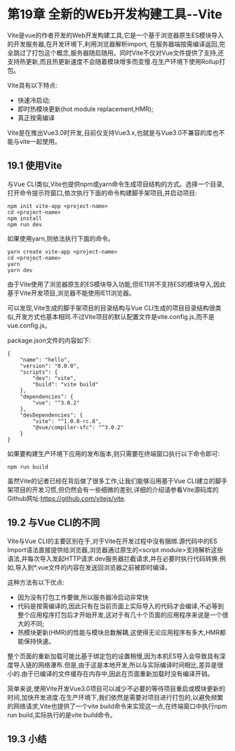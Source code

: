 # 第19章 全新的WEb开发构建工具--Vite

Vite是vue的作者开发的Web开发构建工具,它是一个基于浏览器原生ES模块导入的开发服务器,在开发环境下,利用浏览器解析import, 在服务器端按需编译返回,完全跳过了打包这个概念,服务器随启随用。同时Vite不仅对Vue文件提供了支持,还支持热更新,而且热更新速度不会随着模块增多而变慢.在生产环境下使用Rollup打包。

Vite具有以下特点:
+ 快速冷启动;
+ 即时热模块更新(hot module replacement,HMR);
+ 真正按需编译

Vite是在推出Vue3.0时开发,目前仅支持Vue3.x,也就是与Vue3.0不兼容的库也不能与vite一起使用。

## 19.1 使用Vite

与Vue CLI类似,Vite也提供npm或yarn命令生成项目结构的方式。选择一个目录,打开命令提示符窗口,依次执行下面的命令构建脚手架项目,并启动项目:
```
npm init vite-app <project-name>
cd <project-name>
npm install
npm run dev
```
如果使用yarn,则依法执行下面的命令。
```
yarn create vite-app <project-name>
cd <project-name>
yarn
yarn dev
```
由于Vite使用了浏览器原生的ES模块导入功能,但IE11并不支持ES的模块导入,因此基于Vite开发项目,浏览器不能使用IE11浏览器。

可以发现,Vite生成的脚手架项目的目录结构与Vue CLI生成的项目目录结构很类似,开发方式也基本相同.不过Vite项目的默认配置文件是vite.config.js,而不是vue.config.js。

package.json文件的内容如下:
```
{
    "name": "hello",
    "version": "0.0.0",
    "scripts": {
        "dev": "vite",
        "build": "vite build"
    },
    "dependencies": {
        "vue": "^3.0.2"
    },
    "devDependencies": {
        "vite": "^1.0.0-rc.8",
        "@vue/compiler-sfc": "^3.0.2"
    }
}
```
如果要构建生产环境下应用的发布版本,则只需要在终端窗口执行以下命令即可:
```
npm run build
```
虽然Vite的记者已经在背后做了很多工作,让我们能够沿用基于Vue CLI建立的脚手架项目的开发习惯,但仍然会有一些细微的差别,详细的介绍请参看Vite源码库的Github网址:https://github.com/vitejs/vite.

## 19.2 与Vue CLI的不同

Vite与Vue CLI的主要区别在于,对于Vite在开发过程中没有捆绑.源代码中的ES Import语法直接提供给浏览器,浏览器通过原生的\<script module\>支持解析这些语法,并每次导入发起HTTP请求.dev服务器拦截请求,并在必要时执行代码转换.例如,导入到*.vue文件的内容在发送回浏览器之前被即时编译。

这种方法有以下优点:
+ 因为没有打包工作要做,所以服务器冷启动非常快
+ 代码是按需编译的,因此只有在当前页面上实际导入的代码才会编译,不必等到整个应用程序打包后才开始开发,这对于有几十个页面的应用程序来说是一个很大的不同;
+ 热模块更新(HMR)的性能与模块总数解耦,这使得无论应用程序有多大,HMR都能保持快速。

整个页面的重新加载可能比基于绑定包的设置稍慢,因为本机ES导入会导致具有深度导入链的网络瀑布.但是,由于这是本地开发,所以与实际编译时间相比,差异是很小的.由于已编译的文件缓存在内存中,因此在页面重新加载时没有编译开销。

简单来说,使用Vite开发Vue3.0项目可以减少不必要的等待项目重启或模块更新的时间,加快开发进度.在生产环境下,我们依然是需要对项目进行打包的,以避免频繁的网络请求,Vite也提供了一个vite build命令来实现这一点,在终端窗口中执行npm run build,实际执行的是vite build命令。

## 19.3 小结